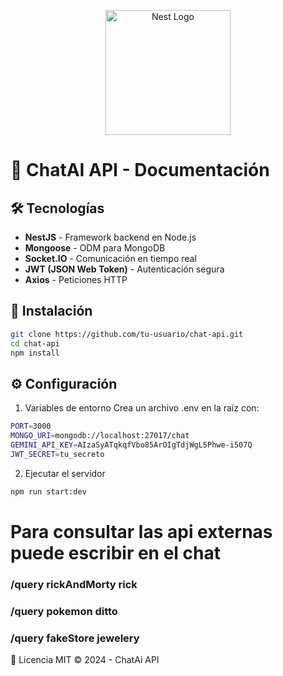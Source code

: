 <p align="center">
  <a href="http://nestjs.com/" target="blank"><img src="https://nestjs.com/img/logo-small.svg" width="200" alt="Nest Logo" /></a>
</p>

[circleci-image]: https://img.shields.io/circleci/build/github/nestjs/nest/master?token=abc123def456
[circleci-url]: https://circleci.com/gh/nestjs/nest

# 📌 ChatAI API - Documentación

## 🛠️ Tecnologías
- **NestJS** - Framework backend en Node.js
- **Mongoose** - ODM para MongoDB
- **Socket.IO** - Comunicación en tiempo real
- **JWT (JSON Web Token)** - Autenticación segura
- **Axios** - Peticiones HTTP

## 🚀 Instalación

```bash
git clone https://github.com/tu-usuario/chat-api.git
cd chat-api
npm install
```

## ⚙️ Configuración

1. Variables de entorno
Crea un archivo .env en la raíz con:
```bash
PORT=3000
MONGO_URI=mongodb://localhost:27017/chat
GEMINI_API_KEY=AIzaSyATqkqfVbo85ArOIgTdjWgL5Phwe-i507Q
JWT_SECRET=tu_secreto
```

2. Ejecutar el servidor
```bash
npm run start:dev
```

# Para consultar las api externas puede escribir en el chat
### /query rickAndMorty rick
### /query pokemon ditto
### /query fakeStore jewelery


📄 Licencia
MIT © 2024 - ChatAi API

